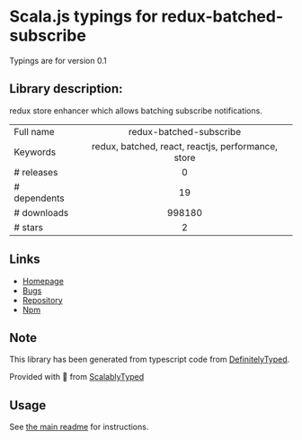 
# Scala.js typings for redux-batched-subscribe

Typings are for version 0.1

## Library description:
redux store enhancer which allows batching subscribe notifications.

|                    |                 |
| ------------------ | :-------------: |
| Full name          | redux-batched-subscribe |
| Keywords           | redux, batched, react, reactjs, performance, store |
| # releases         | 0 |
| # dependents       | 19 |
| # downloads        | 998180 |
| # stars            | 2 |

## Links
- [Homepage](https://github.com/tappleby/redux-batched-subscribe)
- [Bugs](https://github.com/tappleby/redux-batched-subscribe/issues)
- [Repository](https://github.com/tappleby/redux-batched-subscribe)
- [Npm](https://www.npmjs.com/package/redux-batched-subscribe)
    


## Note
This library has been generated from typescript code from [DefinitelyTyped](https://definitelytyped.org).

Provided with :purple_heart: from [ScalablyTyped](https://github.com/oyvindberg/ScalablyTyped)

## Usage
See [the main readme](../../readme.md) for instructions.


